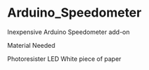 # Arduino_Speedometer
Inexpensive Arduino Speedometer add-on

Material Needed

Photoresister 
LED
White piece of paper
